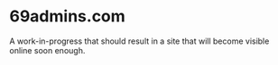 # 69admins.com

A work-in-progress that should result in a site that will become visible online soon enough.